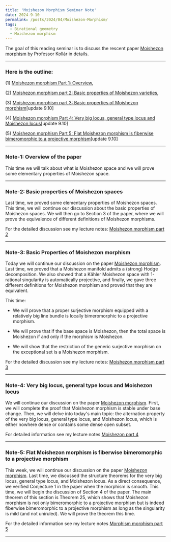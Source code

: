 ```yaml
---
title: 'Moishezon Morphism Seminar Note'
date: 2024-9-10
permalink: /posts/2024/04/Moishezon-Morphism/
tags:
  - Birational geometry
  - Moishezon morphism
---
```


The goal of this reading seminar is to discuss the rescent paper [Moishezon morphism](https://www.intlpress.com/site/pub/pages/journals/items/pamq/content/vols/0018/0004/a011/index.php?mode=ns) by Professor Kollár in details. 


---
### Here is the outline:


(1) [Moishezon morphism Part 1: Overview](https://yilimath.github.io/files/Birational/Moishezon/Overview.pdf),

(2) [Moishezon morphism part 2: Basic properties of Moishezon varieties](https://yilimath.github.io/files/Birational/Moishezon/MoishezonVar.pdf), 

(3) [Moishezon morphism part 3: Basic properties of Moishezon morphism](https://yilimath.github.io/files/Birational/Moishezon/MoishezonMorphism.pdf)[update 9.10]

(4) [Moishezon morphism Part 4: Very big locus, general type locus and Moishezon locus](https://yilimath.github.io/files/Birational/Moishezon/GeneralTypeLocus.pdf)[update 9.10]


(5) [Moishezon morphism Part 5: Flat Moishezon morphism is fiberwise bimeromorphic to a projective morphism](https://yilimath.github.io/files/Birational/Moishezon/FiberWiseBirational.pdf)[update 9.10]


---
### Note-1: Overview of the paper

This time we will talk about what is Moishezon space and we will prove some elementary properties of Moishezon space.


---
### Note-2: Basic properties of Moishezon spaces

Last time, we proved some elementary properties of Moishezon spaces. This time, we will continue our discussion about the basic properties of Moishezon spaces. We will then go to Section 3 of the paper, where we will prove the equivalence of different definitions of Moishezon morphisms.


For the detailed discussion see my lecture notes: [Moishezon morphism part 2](https://yilimath.github.io/files/Birational/Moishezon/Moishezon-morphism2.pdf)


---
### Note-3: Basic Properties of Moishezon morphism

Today we will continue our discussion on the paper [Moishezon morphism](https://www.intlpress.com/site/pub/pages/journals/items/pamq/content/vols/0018/0004/a011/index.php?mode=ns). Last time, we proved that a Moishezon manifold admits a (strong) Hodge decomposition. We also showed that a Kähler Moishezon space with 1-rational singularity is automatically projective, and finally, we gave three different definitions for Moishezon morphism and proved that they are equivalent. 


This time:

- We will prove that a proper surjective morphism equipped with a relatively big line bundle is locally bimeromorphic to a projective morphism.

- We will prove that if the base space is Moishezon, then the total space is Moishezon if and only if the morphism is Moishezon.

- We will show that the restriction of the generic surjective morphism on the exceptional set is a Moishezon morphism.



For the detailed discussion see my lecture notes: [Moishezon morphism part 3](https://yilimath.github.io/files/Birational/Moishezon/Moishezon3.pdf)



---
### Note-4: Very big locus, general type locus and Moishezon locus


We will continue our discussion on the paper [Moishezon morphism](https://www.intlpress.com/site/pub/pages/journals/items/pamq/content/vols/0018/0004/a011/index.php?mode=ns). First, we will complete the proof that Moishezon morphism is stable under base change. Then, we will delve into today's main topic: the alternation property of the very big locus, general type locus, and Moishezon locus, which is either nowhere dense or contains some dense open subset.

For detailed information see my lecture notes [Moishezon part 4](https://yilimath.github.io/files/Birational/Moishezon/Moishezon4.pdf)


---
### Note-5: Flat Moishezon morphism is fiberwise bimeromorphic to a projective morphism


This week, we will continue our discussion on the paper [Moishezon morphism](https://www.intlpress.com/site/pub/pages/journals/items/pamq/content/vols/0018/0004/a011/index.php?mode=ns). Last time, we discussed the structure theorems for the very big locus, general type locus, and Moishezon locus. As a direct consequence, we verified Conjecture 1 in the paper when the morphism is smooth. This time, we will begin the discussion of Section 4 of the paper. The main theorem of this section is Theorem 25, which shows that Moishezon morphism is not only bimeromorphic to a projective morphism but is indeed fiberwise bimeromorphic to a projective morphism as long as the singularity is mild (and not uniruled). We will prove the theorem this time.

For the detailed information see my lecture notes [Morphism morphism part 5](https://yilimath.github.io/files/Birational/Moishezon/Moishezon5.pdf)


---

